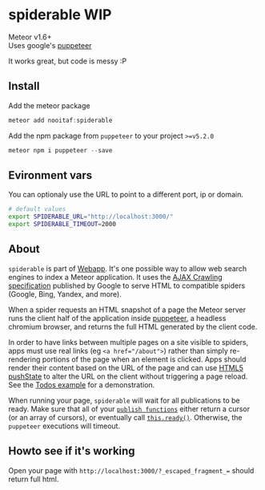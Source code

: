 # spiderable WIP
Meteor v1.6+  
Uses google's [puppeteer](https://pptr.dev/)
  
It works great, but code is messy :P

## Install
Add the meteor package
```js
meteor add nooitaf:spiderable
```

Add the npm package from `puppeteer` to your project `>=v5.2.0`
```js
meteor npm i puppeteer --save
```

## Evironment vars
You can optionaly use the URL to point to a different port, ip or domain.

```bash
# default values
export SPIDERABLE_URL="http://localhost:3000/"
export SPIDERABLE_TIMEOUT=2000
```

## About
`spiderable` is part of [Webapp](https://github.com/meteor/meteor/tree/master/packages/webapp). It's one possible way to allow web search engines to index a Meteor application. It uses the [AJAX Crawling specification](https://developers.google.com/webmasters/ajax-crawling/) published by Google to serve HTML to compatible spiders (Google, Bing, Yandex, and more).

When a spider requests an HTML snapshot of a page the Meteor server runs the client half of the application inside [puppeteer](https://pptr.dev/), a headless chromium browser, and returns the full HTML generated by the client code.

In order to have links between multiple pages on a site visible to spiders, apps must use real links (eg `<a href="/about">`) rather than simply re-rendering portions of the page when an element is clicked. Apps should render their content based on the URL of the page and can use [HTML5 pushState](https://developer.mozilla.org/en-US/docs/DOM/Manipulating_the_browser_history) to alter the URL on the client without triggering a page reload. See the [Todos example](http://meteor.com/examples/todos) for a demonstration.

When running your page, `spiderable` will wait for all publications to be ready. Make sure that all of your [`publish functions`](#meteor_publish) either return a cursor (or an array of cursors), or eventually call [`this.ready()`](#publish_ready). Otherwise, the `puppeteer` executions will timeout.

## Howto see if it's working
Open your page with `http://localhost:3000/?_escaped_fragment_=` should return full html.